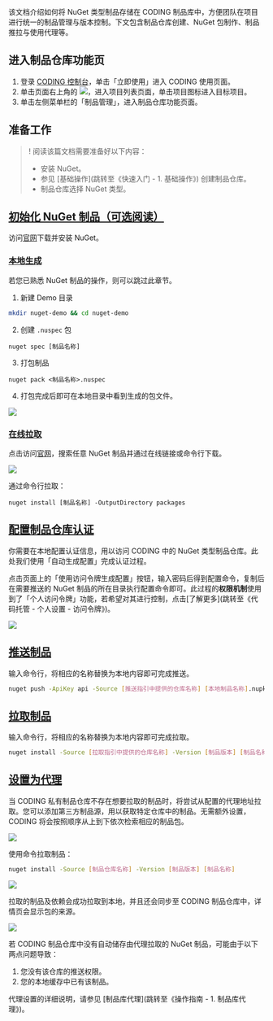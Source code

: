 该文档介绍如何将 NuGet 类型制品存储在 CODING 制品库中，方便团队在项目进行统一的制品管理与版本控制。下文包含制品仓库创建、NuGet 包制作、制品推拉与使用代理等。

## 进入制品仓库功能页

1. 登录 [CODING 控制台](https://console.cloud.tencent.com/coding)，单击「立即使用」进入 CODING 使用页面。
2. 单击页面右上角的 <img src ="https://main.qcloudimg.com/raw/d94a8e60dd3a41d0af07d72ae0e9d70e.png" style ="margin:0">，进入项目列表页面，单击项目图标进入目标项目。
3. 单击左侧菜单栏的「制品管理」，进入制品仓库功能页面。

## 准备工作

>! 阅读该篇文档需要准备好以下内容：
> -   安装 NuGet。
> -  参见 [基础操作](跳转至《快速入门 - 1. 基础操作》) 创建制品仓库。
> -   制品仓库选择 NuGet 类型。

## [初始化 NuGet 制品（可选阅读）](#init)

访问[官网](https://docs.microsoft.com/en-us/nuget/install-nuget-client-tools#macoslinux)下载并安装 NuGet。

### [本地生成](#local)

若您已熟悉 NuGet 制品的操作，则可以跳过此章节。

1.  新建 Demo 目录
    
```bash
mkdir nuget-demo && cd nuget-demo
```

2.  创建 `.nuspec` 包

```nuget
nuget spec [制品名称]
```

3.  打包制品

```nuget
nuget pack <制品名称>.nuspec
```

4.  打包完成后即可在本地目录中看到生成的包文件。

![](https://help-assets.codehub.cn/enterprise/20210719172950.png)

### [在线拉取](#online)

点击访问[官网](https://www.nuget.org/packages)，搜索任意 NuGet 制品并通过在线链接或命令行下载。

![](https://help-assets.codehub.cn/enterprise/20210719174450.png)

通过命令行拉取：

```nuget
nuget install [制品名称] -OutputDirectory packages
```

## [配置制品仓库认证](#auth)

你需要在本地配置认证信息，用以访问 CODING 中的 NuGet 类型制品仓库。此处我们使用「自动生成配置」完成认证过程。

点击页面上的「使用访问令牌生成配置」按钮，输入密码后得到配置命令，复制后在需要推送的 NuGet 制品的所在目录执行配置命令即可。此过程的**权限机制**使用到了「个人访问令牌」功能，若希望对其进行控制，点击[了解更多](跳转至《代码托管 - 个人设置 - 访问令牌》)。

![](https://help-assets.codehub.cn/enterprise/20210719180014.png)

## [推送制品](#push)

输入命令行，将相应的名称替换为本地内容即可完成推送。

```bash
nuget push -ApiKey api -Source [推送指引中提供的仓库名称] [本地制品名称].nupkg
```

## [拉取制品](#pull)

输入命令行，将相应的名称替换为本地内容即可完成拉取。

```bash
nuget install -Source [拉取指引中提供的仓库名称] -Version [制品版本] [制品名称]
```

## [设置为代理](#proxy)

当 CODING 私有制品仓库不存在想要拉取的制品时，将尝试从配置的代理地址拉取。您可以添加第三方制品源，用以获取特定仓库中的制品。无需额外设置，CODING 将会按照顺序从上到下依次检索相应的制品包。

![](https://help-assets.codehub.cn/enterprise/20210719194001.png)

使用命令拉取制品：

```bash
nuget install -Source [制品仓库名称] -Version [制品版本] [制品名称]
```

![](https://help-assets.codehub.cn/enterprise/20210719194647.png)

拉取的制品及依赖会成功拉取到本地，并且还会同步至 CODING 制品仓库中，详情页会显示包的来源。

![](https://help-assets.codehub.cn/enterprise/20210719195124.png)

若 CODING 制品仓库中没有自动储存由代理拉取的 NuGet 制品，可能由于以下两点问题导致：

1.  您没有该仓库的推送权限。
2.  您的本地缓存中已有该制品。

代理设置的详细说明，请参见 [制品库代理](跳转至《操作指南 - 1. 制品库代理》)。
